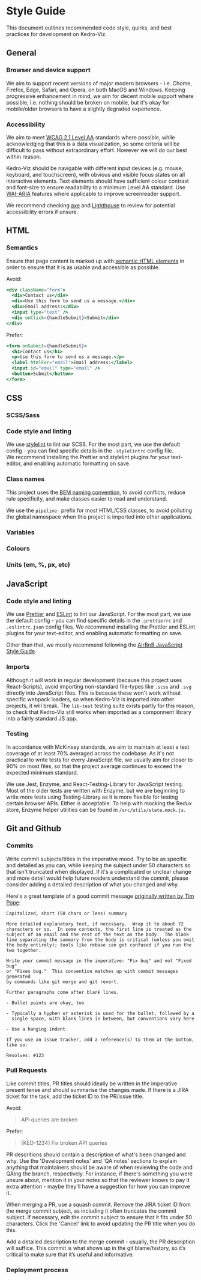 # Style Guide

This document outlines recommended code style, quirks, and best practices for development on Kedro-Viz.

<!-- @TODO table of contents -->

## General

###  Browser and device support

We aim to support recent versions of major modern browsers - i.e. Chome, Firefox, Edge, Safari, and Opera, on both MacOS and Windows. Keeping progressive enhancement in mind, we aim for decent mobile support where possible, i.e. nothing should be broken on mobile, but it's okay for mobile/older browsers to have a slightly degraded experience.

### Accessibility

We aim to meet [WCAG 2.1 Level AA](https://www.w3.org/WAI/standards-guidelines/wcag/) standards where possible, while acknowledging that this is a data visualization, so some criteria will be difficult to pass without extraordinary effort. However we will do our best within reason.

Kedro-Viz should be navigable with different input devices (e.g. mouse, keyboard, and touchscreen), with obvious and visible focus states on all interactive elements. Text elements should have sufficient colour contrast and font-size to ensure readability to a minimum Level AA standard. Use [WAI-ARIA](https://www.w3.org/WAI/standards-guidelines/aria/) features where applicable to improve screenreader support.

We recommend checking [axe](https://www.deque.com/axe/) and [Lighthouse](https://developers.google.com/web/tools/lighthouse) to review for potential accessibility errors if unsure.


## HTML

### Semantics

Ensure that page content is marked up with [semantic HTML elements](https://html.com/semantic-markup/) in order to ensure that it is as usable and accessible as possible.

Avoid:
```jsx
<div className="form">
  <div>Contact us</div>
  <div>Use this form to send us a message.</div>
  <div>Email address:</div>
  <input type="text" />
  <div onClick={handleSubmit}>Submit</div>
</div>
```
Prefer:
```jsx
<form onSubmit={handleSubmit}>
  <h1>Contact us</h1>
  <p>Use this form to send us a message.</p>
  <label htmlFor="email">Email address:</label>
  <input id="email" type="email" />
  <button>Submit</button>
</form>
```


## CSS

### SCSS/Sass

<!-- Kedro-Viz uses Sass. @TODO -->

### Code style and linting

We use [stylelint](https://stylelint.io/) to lint our SCSS. For the most part, we use the default config - you can find specific details in the `.stylelintrc` config file.  
We recommend installing the Prettier and stylelint plugins for your text-editor, and enabling automatic formatting on save.

### Class names

This project uses the [BEM naming convention](http://getbem.com/), to avoid conflicts, reduce rule specificity, and make classes easier to read and understand.

We use the `pipeline-` prefix for most HTML/CSS classes, to avoid polluting the global namespace when this project is imported into other applications.

<!-- @TODO Explain usage of the 'kedro' class, Kedro-UI, and webfonts -->

### Variables

<!-- @TODO -->

### Colours

<!-- @TODO -->

### Units (em, %, px, etc)

<!-- @TODO -->


## JavaScript

### Code style and linting

We use [Prettier](https://prettier.io/) and [ESLint](https://eslint.org/) to lint our JavaScript. For the most part, we use the default config - you can find specific details in the `.prettierrc` and `.eslintrc.json` config files. We recommend installing the Prettier and ESLint plugins for your text-editor, and enabling automatic formatting on save.

Other than that, we mostly recommend following the [AirBnB JavaScript Style Guide](https://github.com/airbnb/javascript).

### Imports

Although it will work in regular development (because this project uses React-Scripts), avoid importing non-standard file-types like `.scss` and `.svg` directly into JavaScript files. This is because these won't work without specific webpack loaders, so when Kedro-Viz is imported into other projects, it will break. The `lib-test` testing suite exists partly for this reason, to check that Kedro-Viz still works when imported as a componnent library into a fairly standard JS app.

###  Testing

In accordance with McKinsey standards, we aim to maintain at least a test coverage of at least 70% averaged across the codebase. As it's not practical to write tests for every JavaScript file, we usually aim for closer to 90% on most files, so that the project average continues to exceed the expected minimum standard.

We use Jest, Enzyme, and React-Testing-Library for JavaScript testing. Most of the older tests are written with Enzyme, but we are beginning to write more tests using Testing-Library as it is more flexible for testing certain browser APIs. Either is acceptable. To help with mocking the Redux store, Enzyme helper utilities can be found in `/src/utils/state.mock.js`.

<!-- @TODO Explain the usage of the different datasets in testing, and add more comments explaining how the load-data mock works. -->


## Git and Github

### Commits

Write commit subjects/titles in the imperative mood. Try to be as specific and detailed as you can, while keeping the subject under 50 characters so that isn't truncated when displayed. If it's a complicated or unclear change and more detail would help future readers understand the commit, please consider adding a detailed description of what you changed and why.

Here's a great template of a good commit message [originally written by Tim Pope](https://tbaggery.com/2008/04/19/a-note-about-git-commit-messages.html):

```
Capitalized, short (50 chars or less) summary

More detailed explanatory text, if necessary.  Wrap it to about 72
characters or so.  In some contexts, the first line is treated as the
subject of an email and the rest of the text as the body.  The blank
line separating the summary from the body is critical (unless you omit
the body entirely); tools like rebase can get confused if you run the
two together.

Write your commit message in the imperative: "Fix bug" and not "Fixed bug"
or "Fixes bug."  This convention matches up with commit messages generated
by commands like git merge and git revert.

Further paragraphs come after blank lines.

- Bullet points are okay, too

- Typically a hyphen or asterisk is used for the bullet, followed by a
  single space, with blank lines in between, but conventions vary here

- Use a hanging indent

If you use an issue tracker, add a reference(s) to them at the bottom,
like so:

Resolves: #123
```

### Pull Requests

Like commit titles, PR titles should ideally be written in the imperative present tense and should summarise the changes made. If there is a JIRA ticket for the task, add the ticket ID to the PR/issue title.

Avoid:
> API queries are broken

Prefer:
> [KED-1234] Fix broken API queries

PR descritions should contain a description of what's been changed and why. Use the 'Development notes' and 'QA notes' sections to explain anything that maintainers should be aware of when reviewing the code and QAing the branch, respectively. For instance, if there's something you were unsure about, mention it in your notes so that the reviewer knows to pay it extra attention - maybe they'll have a suggestion for how you can improve it. 

When merging a PR, use a squash commit. Remove the JIRA ticket ID from the merge commit subject, as including it often truncates the commit subject. If necessary, edit the commit subject to ensure that it fits under 50 characters. Click the 'Cancel' link to avoid updating the PR title when you do this.

Add a detailed description to the merge commit - usually, the PR description will suffice. This commit is what shows up in the git blame/history, so it’s critical to make sure that it’s useful and informative.

### Deployment process

<!-- @TODO - should this be here? or in a different doc? -->
